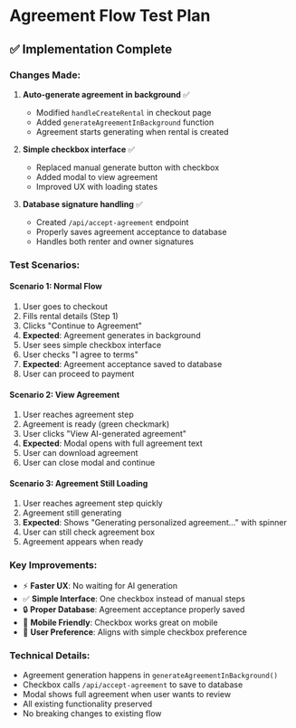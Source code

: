 # Agreement Flow Test Plan

## ✅ Implementation Complete

### Changes Made:

1. **Auto-generate agreement in background** ✅
   - Modified `handleCreateRental` in checkout page
   - Added `generateAgreementInBackground` function
   - Agreement starts generating when rental is created

2. **Simple checkbox interface** ✅
   - Replaced manual generate button with checkbox
   - Added modal to view agreement
   - Improved UX with loading states

3. **Database signature handling** ✅
   - Created `/api/accept-agreement` endpoint
   - Properly saves agreement acceptance to database
   - Handles both renter and owner signatures

### Test Scenarios:

#### Scenario 1: Normal Flow
1. User goes to checkout
2. Fills rental details (Step 1)
3. Clicks "Continue to Agreement" 
4. **Expected**: Agreement generates in background
5. User sees simple checkbox interface
6. User checks "I agree to terms"
7. **Expected**: Agreement acceptance saved to database
8. User can proceed to payment

#### Scenario 2: View Agreement
1. User reaches agreement step
2. Agreement is ready (green checkmark)
3. User clicks "View AI-generated agreement"
4. **Expected**: Modal opens with full agreement text
5. User can download agreement
6. User can close modal and continue

#### Scenario 3: Agreement Still Loading
1. User reaches agreement step quickly
2. Agreement still generating
3. **Expected**: Shows "Generating personalized agreement..." with spinner
4. User can still check agreement box
5. Agreement appears when ready

### Key Improvements:

- ⚡ **Faster UX**: No waiting for AI generation
- ✅ **Simple Interface**: One checkbox instead of manual steps
- 🔒 **Proper Database**: Agreement acceptance properly saved
- 📱 **Mobile Friendly**: Checkbox works great on mobile
- 🎯 **User Preference**: Aligns with simple checkbox preference

### Technical Details:

- Agreement generation happens in `generateAgreementInBackground()`
- Checkbox calls `/api/accept-agreement` to save to database
- Modal shows full agreement when user wants to review
- All existing functionality preserved
- No breaking changes to existing flow
